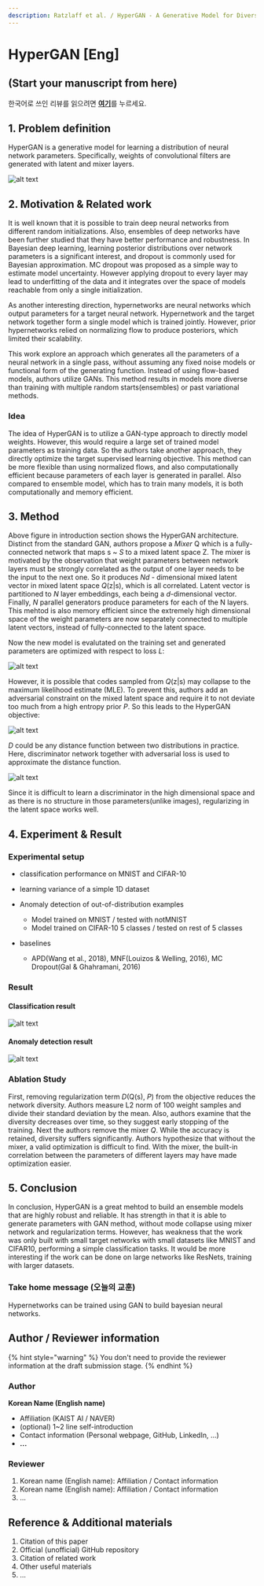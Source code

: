 ```yaml
---
description: Ratzlaff et al. / HyperGAN - A Generative Model for Diverse, Performant Neural Networks / ICML 2019
---
```


#  HyperGAN \[Eng\]

## \(Start your manuscript from here\)


한국어로 쓰인 리뷰를 읽으려면 [**여기**](icml-2021-hypergan-kor.md)를 누르세요.

##  1. Problem definition

HyperGAN is a generative model for learning a distribution of neural network parameters. Specifically, weights of convolutional filters are generated with latent and mixer layers.

![alt text](../../.gitbook/assets/17/Screen%20Shot%202021-10-24%20at%207.17.22%20PM.png)

## 2. Motivation & Related work

It is well known that it is possible to train deep neural networks from different random initializations. Also, ensembles of deep networks have been further studied that they have better performance and robustness. In Bayesian deep learning, learning posterior distributions over network parameters is a significant interest, and dropout is commonly used for Bayesian approximation. MC dropout was proposed as a simple way to estimate model uncertainty. However applying dropout to every layer may lead to underfitting of the data and it integrates over the space of models reachable from only a single initialization. 

As another interesting direction, hypernetworks are neural networks which output parameters for a target neural network. Hypernetwork and the target network together form a single model which is trained jointly. However, prior hypernetworks relied on normalizing flow to produce posteriors, which limited their scalability. 

This work explore an approach which generates all the parameters of a neural network in a single pass, without assuming any fixed noise models or functional form of the generating function. Instead of using flow-based models, authors utilize GANs. This method results in models more diverse than training with multiple random starts(ensembles) or past variational methods.


### Idea

The idea of HyperGAN is to utilize a GAN-type approach to directly model weights. However, this would require a large set of trained model parameters as training data. So the authors take another approach, they directly optimize the target supervised learning objective. This method can be more flexible than using normalized flows, and also computationally efficient because parameters of each layer is generated in parallel. Also compared to ensemble model, which has to train many models, it is both computationally and memory efficient.

## 3. Method

Above figure in introduction section shows the HyperGAN architecture.
Distinct from the standard GAN, authors propose a *Mixer* Q which is a fully-connected network that maps s ~ *S* to a mixed latent space Z. The mixer is motivated by the observation that weight parameters between network layers must be strongly correlated as the output of one layer needs to be the input to the next one. So it produces *Nd* - dimensional mixed latent vector in mixed latent space *Q*(z|s), which is all correlated. Latent vector is partitioned to *N* layer embeddings, each being a *d*-dimensional vector. Finally, *N* parallel generators produce parameters for each of the N layers. This mehtod is also memory efficient since the extremely high dimensional space of the weight parameters are now separately connected to multiple latent vectors, instead of fully-connected to the latent space.

Now the new model is evalutated on the training set and generated parameters are optimized with respect to loss *L*:

![alt text](../../.gitbook/assets/17/Screen%20Shot%202021-10-24%20at%207.17.36%20PM.png)

However, it is possible that codes sampled from *Q*(z|s) may collapse to the maximum likelihood estimate (MLE). To prevent this, authors add an adversarial constraint on the mixed latent space and require it to not deviate too much from a high entropy prior *P*. So this leads to the HyperGAN objective:

![alt text](../../.gitbook/assets/17/Screen%20Shot%202021-10-24%20at%207.17.44%20PM.png)

*D* could be any distance function between two distributions in practice. Here, discriminator network together with adversarial loss is used to approximate the distance function.


![alt text](../../.gitbook/assets/17/Screen%20Shot%202021-10-24%20at%208.39.57%20PM.png)

Since it is difficult to learn a discriminator in the high dimensional space and as there is no structure in those parameters(unlike images), regularizing in the latent space works well.



## 4. Experiment & Result

### Experimental setup

- classification performance on MNIST and CIFAR-10
- learning variance of a simple 1D dataset
- Anomaly detection of out-of-distribution examples
  - Model trained on MNIST / tested with notMNIST
  - Model trained on CIFAR-10 5 classes / tested on rest of 5 classes

- baselines
  - APD(Wang et al., 2018), MNF(Louizos & Welling, 2016), MC Dropout(Gal & Ghahramani, 2016)


### Result

#### Classification result

![alt text](../../.gitbook/assets/17/Screen%20Shot%202021-10-24%20at%207.18.17%20PM.png)

#### Anomaly detection result

![alt text](../../.gitbook/assets/17/Screen%20Shot%202021-10-24%20at%207.18.38%20PM.png)

### Ablation Study

First, removing regularization term *D*(Q(s), *P*) from the objective reduces the network diversity. Authors measure L2 norm of 100 weight samples and divide their standard deviation by the mean. Also, authors examine that the diversity decreases over time, so they suggest early stopping of the training. Next the authors remove the mixer *Q*. While the accuracy is retained, diversity suffers significantly. Authors hypothesize that without the mixer, a valid optimization is difficult to find. With the mixer, the built-in correlation between the parameters of different layers may have made optimization easier.

## 5. Conclusion

In conclusion, HyperGAN is a great mehtod to build an ensemble models that are highly robust and reliable. It has strength in that it is able to generate parameters with GAN method, without mode collapse using mixer network and regularization terms. However, has weakness that the work was only built with small target networks with small datasets like MNIST and CIFAR10, performing a simple classification tasks. It would be more interesting if the work can be done on large networks like ResNets, training with larger datasets.

### Take home message \(오늘의 교훈\)

Hypernetworks can be trained using GAN to build bayesian neural networks.

## Author / Reviewer information

{% hint style="warning" %}
You don't need to provide the reviewer information at the draft submission stage.
{% endhint %}

### Author

**Korean Name \(English name\)** 

* Affiliation \(KAIST AI / NAVER\)
* \(optional\) 1~2 line self-introduction
* Contact information \(Personal webpage, GitHub, LinkedIn, ...\)
* **...**

### Reviewer

1. Korean name \(English name\): Affiliation / Contact information
2. Korean name \(English name\): Affiliation / Contact information
3. ...

## Reference & Additional materials

1. Citation of this paper
2. Official \(unofficial\) GitHub repository
3. Citation of related work
4. Other useful materials
5. ...

